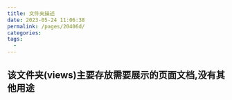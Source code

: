 ```yaml
---
title: 文件夹描述
date: 2023-05-24 11:06:38
permalink: /pages/20406d/
categories:
tags:
  -
---
```


## 该文件夹(views)主要存放需要展示的页面文档,没有其他用途
